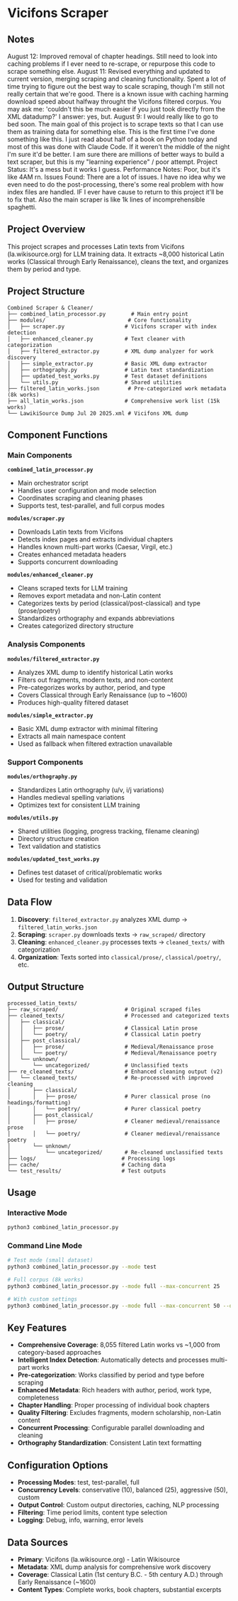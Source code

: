 # Vicifons Scraper

## Notes

August 12: Improved removal of chapter headings. Still need to look into caching problems if I ever need to re-scrape, or repurpose this code to scrape something else.
August 11: Revised everything and updated to current version, merging scraping and cleaning functionality. Spent a lot of time trying to figure out the best way to scale scraping, though I'm still not really certain that we're good. There is a known issue with caching harming download speed about halfway throught the Vicifons filtered corpus. You may ask me: 'couldn't this be much easier if you just took directly from the XML datadump?' I answer: yes, but.
August 9: I would really like to go to bed soon. The main goal of this project is to scrape texts so that I can use them as training data for something else. This is the first time I've done something like this. I just read about half of a book on Python today and most of this was done with Claude Code. If it weren't the middle of the night I'm sure it'd be better. I am sure there are millions of better ways to build a text scraper, but this is my "learning experience" / poor attempt. Project Status: It's a mess but it works I guess. Performance Notes: Poor, but it's like 4AM rn. Issues Found: There are a lot of issues. I have no idea why we even need to do the post-processing, there's some real problem with how index files are handled. IF I ever have cause to return to this project it'll be to fix that. Also the main scraper is like 1k lines of incomprehensible spaghetti.

## Project Overview

This project scrapes and processes Latin texts from Vicifons (la.wikisource.org) for LLM training data. It extracts ~8,000 historical Latin works (Classical through Early Renaissance), cleans the text, and organizes them by period and type.

## Project Structure

```
Combined Scraper & Cleaner/
├── combined_latin_processor.py        # Main entry point
├── modules/                          # Core functionality
│   ├── scraper.py                   # Vicifons scraper with index detection
│   ├── enhanced_cleaner.py          # Text cleaner with categorization
│   ├── filtered_extractor.py        # XML dump analyzer for work discovery
│   ├── simple_extractor.py          # Basic XML dump extractor
│   ├── orthography.py               # Latin text standardization
│   ├── updated_test_works.py        # Test dataset definitions
│   └── utils.py                     # Shared utilities
├── filtered_latin_works.json         # Pre-categorized work metadata (8k works)
├── all_latin_works.json             # Comprehensive work list (15k works)
└── LawikiSource Dump Jul 20 2025.xml # Vicifons XML dump
```

## Component Functions

### Main Components

**`combined_latin_processor.py`**
- Main orchestrator script
- Handles user configuration and mode selection
- Coordinates scraping and cleaning phases
- Supports test, test-parallel, and full corpus modes

**`modules/scraper.py`**
- Downloads Latin texts from Vicifons
- Detects index pages and extracts individual chapters
- Handles known multi-part works (Caesar, Virgil, etc.)
- Creates enhanced metadata headers
- Supports concurrent downloading

**`modules/enhanced_cleaner.py`**
- Cleans scraped texts for LLM training
- Removes export metadata and non-Latin content
- Categorizes texts by period (classical/post-classical) and type (prose/poetry)
- Standardizes orthography and expands abbreviations
- Creates categorized directory structure

### Analysis Components

**`modules/filtered_extractor.py`**
- Analyzes XML dump to identify historical Latin works
- Filters out fragments, modern texts, and non-content
- Pre-categorizes works by author, period, and type
- Covers Classical through Early Renaissance (up to ~1600)
- Produces high-quality filtered dataset

**`modules/simple_extractor.py`**
- Basic XML dump extractor with minimal filtering
- Extracts all main namespace content
- Used as fallback when filtered extraction unavailable

### Support Components

**`modules/orthography.py`**
- Standardizes Latin orthography (u/v, i/j variations)
- Handles medieval spelling variations
- Optimizes text for consistent LLM training

**`modules/utils.py`**
- Shared utilities (logging, progress tracking, filename cleaning)
- Directory structure creation
- Text validation and statistics

**`modules/updated_test_works.py`**
- Defines test dataset of critical/problematic works
- Used for testing and validation

## Data Flow

1. **Discovery**: `filtered_extractor.py` analyzes XML dump → `filtered_latin_works.json`
2. **Scraping**: `scraper.py` downloads texts → `raw_scraped/` directory
3. **Cleaning**: `enhanced_cleaner.py` processes texts → `cleaned_texts/` with categorization
4. **Organization**: Texts sorted into `classical/prose/`, `classical/poetry/`, etc.

## Output Structure

```
processed_latin_texts/
├── raw_scraped/                     # Original scraped files
├── cleaned_texts/                   # Processed and categorized texts
│   ├── classical/
│   │   ├── prose/                   # Classical Latin prose
│   │   └── poetry/                  # Classical Latin poetry
│   ├── post_classical/
│   │   ├── prose/                   # Medieval/Renaissance prose
│   │   └── poetry/                  # Medieval/Renaissance poetry
│   └── unknown/
│       └── uncategorized/           # Unclassified texts
├── re_cleaned_texts/                # Enhanced cleaning output (v2)
│   └── cleaned_texts/               # Re-processed with improved cleaning
│       ├── classical/
│       │   ├── prose/               # Purer classical prose (no headings/formatting)
│       │   └── poetry/              # Purer classical poetry
│       ├── post_classical/
│       │   ├── prose/               # Cleaner medieval/renaissance prose
│       │   └── poetry/              # Cleaner medieval/renaissance poetry
│       └── unknown/
│           └── uncategorized/       # Re-cleaned unclassified texts
├── logs/                           # Processing logs
├── cache/                          # Caching data
└── test_results/                   # Test outputs
```

## Usage

### Interactive Mode
```bash
python3 combined_latin_processor.py
```

### Command Line Mode
```bash
# Test mode (small dataset)
python3 combined_latin_processor.py --mode test

# Full corpus (8k works)
python3 combined_latin_processor.py --mode full --max-concurrent 25

# With custom settings
python3 combined_latin_processor.py --mode full --max-concurrent 50 --output-dir my_output
```

## Key Features

- **Comprehensive Coverage**: 8,055 filtered Latin works vs ~1,000 from category-based approaches
- **Intelligent Index Detection**: Automatically detects and processes multi-part works
- **Pre-categorization**: Works classified by period and type before scraping
- **Enhanced Metadata**: Rich headers with author, period, work type, completeness
- **Chapter Handling**: Proper processing of individual book chapters
- **Quality Filtering**: Excludes fragments, modern scholarship, non-Latin content
- **Concurrent Processing**: Configurable parallel downloading and cleaning
- **Orthography Standardization**: Consistent Latin text formatting

## Configuration Options

- **Processing Modes**: test, test-parallel, full
- **Concurrency Levels**: conservative (10), balanced (25), aggressive (50), custom
- **Output Control**: Custom output directories, caching, NLP processing
- **Filtering**: Time period limits, content type selection
- **Logging**: Debug, info, warning, error levels

## Data Sources

- **Primary**: Vicifons (la.wikisource.org) - Latin Wikisource
- **Metadata**: XML dump analysis for comprehensive work discovery
- **Coverage**: Classical Latin (1st century B.C. - 5th century A.D.) through Early Renaissance (~1600)
- **Content Types**: Complete works, book chapters, substantial excerpts
